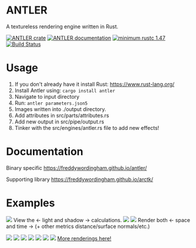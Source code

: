 # ANTLER
A textureless rendering engine written in Rust.

<!-- [![ANTLER documentation](https://docs.rs/antler/badge.svg)](https://docs.rs/antler) -->
[![ANTLER crate](https://img.shields.io/crates/v/antler.svg)](https://crates.io/crates/antler)
[![ANTLER documentation](https://docs.rs/antler/badge.svg)](https://freddywordingham.github.io/antler/)
[![minimum rustc 1.47](https://img.shields.io/badge/rustc-1.47+-red.svg)](https://www.rust-lang.org/)
[![Build Status](https://travis-ci.org/FreddyWordingham/arctk.svg?branch=master)](https://travis-ci.org/FreddyWordingham/arctk)

# Usage

1) If you don't already have it install Rust: https://www.rust-lang.org/
2) Install Antler using: `cargo install antler`
3) Navigate to input directory
4) Run: `antler parameters.json5`
5) Images written into ./output directory.
6) Add attributes in src/parts/attributes.rs
7) Add new output in src/pipe/output.rs
8) Tinker with the src/engines/antler.rs file to add new effects!

# Documentation
Binary specific https://freddywordingham.github.io/antler/

Supporting library https://freddywordingham.github.io/arctk/

# Examples
![](./light_and_shadow.png)
View the <- light and shadow -> calculations.
![](./metric.png)
![](./data.png)
Render both <- space and time -> (+ other metrics distance/surface normals/etc.)

![](https://github.com/FreddyWordingham/antler/blob/master/res/renders/silver.png)
![](https://github.com/FreddyWordingham/antler/blob/master/res/renders/wide.png)
![](https://github.com/FreddyWordingham/antler/blob/master/res/renders/vivid.png)
![](https://github.com/FreddyWordingham/antler/blob/master/res/renders/dinofluff.png)
![](https://github.com/FreddyWordingham/antler/blob/master/res/renders/shatter.png)
![](https://github.com/FreddyWordingham/antler/blob/master/res/renders/triangle.png)
![](https://github.com/FreddyWordingham/antler/blob/master/res/renders/antler.png)
[More renderings here!](https://www.instagram.com/____f.r.e.d.d.y____/)
